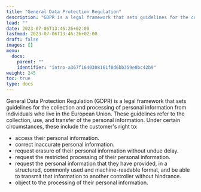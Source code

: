 ```yaml
---
title: "General Data Protection Regulation"
description: "GDPR is a legal framework that sets guidelines for the collection and processing of personal information from individuals who live in the European Union."
lead: ""
date: 2023-07-06T13:46:26+02:00
lastmod: 2023-07-06T13:46:26+02:00
draft: false
images: []
menu:
  docs:
    parent: ""
    identifier: "intro-a367f1640308161f8d6bb359e8bc42b9"
weight: 245
toc: true
type: docs
---
```


General Data Protection Regulation (GDPR) is a legal framework that sets guidelines for the collection and processing of personal information from individuals who live in the European Union. These guidelines refer to the collection, use, and transfer of the personal information. Under certain circumstances, these include the customer's right to: 

- access their personal information.
- correct inaccurate personal information.
- request erasure of their personal information without undue delay.
- request the restricted processing of their personal information.
- request the personal information that they have provided, in a structured, commonly used and machine-readable format, and be able to transmit that information to another controller without hindrance.
- object to the processing of their personal information.